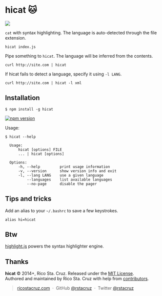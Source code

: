 # hicat :cat:

<img src="http://ricostacruz.com/hicat/hicat.gif">

`cat` with syntax highlighting. The language is auto-detected through the file 
extension.

    hicat index.js

Pipe something to `hicat`. The language will be inferred from the contents.

    curl http://site.com | hicat

If hicat fails to detect a language, specify it using `-l LANG`.

    curl http://site.com | hicat -l xml

Installation
------------

    $ npm install -g hicat

[![npm version](https://badge.fury.io/js/hicat.svg)](https://npmjs.org/package/hicat "View this project on npm")

Usage:

    $ hicat --help

      Usage:
          hicat [options] FILE
          ... | hicat [options]

      Options:
          -h, --help         print usage information
          -v, --version      show version info and exit
          -l, --lang LANG    use a given language
              --languages    list available languages
              --no-page      disable the pager

Tips and tricks
---------------

Add an alias to your `~/.bashrc` to save a few keystrokes.

    alias hi=hicat

Btw
---

[highlight.js] powers the syntax highlighter engine.

Thanks
------

**hicat** © 2014+, Rico Sta. Cruz. Released under the [MIT License].<br>
Authored and maintained by Rico Sta. Cruz with help from [contributors].

> [ricostacruz.com](http://ricostacruz.com) &nbsp;&middot;&nbsp;
> GitHub [@rstacruz](https://github.com/rstacruz) &nbsp;&middot;&nbsp;
> Twitter [@rstacruz](https://twitter.com/rstacruz)

[MIT License]: http://mit-license.org/
[contributors]: http://github.com/rstacruz/hicat/contributors
[highlight.js]: http://highlightjs.org
